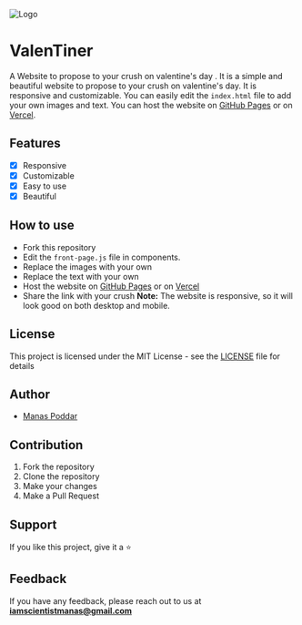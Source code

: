 ![Logo](https://github.com/scienmanas/Valentine-Proposal-Website/assets/99756067/1b2b124f-6011-49af-9242-f3cf70e49d74)

# ValenTiner

A Website to propose to your crush on valentine's day . It is a simple and beautiful website to propose to your crush on valentine's day. It is responsive and customizable. You can easily edit the `index.html` file to add your own images and text. You can host the website on [GitHub Pages](https://pages.github.com/) or on [Vercel](https://vercel.com/).

## Features
- [x] Responsive
- [x] Customizable
- [x] Easy to use
- [x] Beautiful

## How to use
- Fork this repository
- Edit the `front-page.js` file in components.
- Replace the images with your own
- Replace the text with your own
- Host the website on [GitHub Pages](https://pages.github.com/) or on [Vercel](https://vercel.com/)
- Share the link with your crush
**Note:** The website is responsive, so it will look good on both desktop and
mobile.

## License
This project is licensed under the MIT License - see the [LICENSE](LICENSE) file for details

## Author
- [Manas Poddar](
    https://www.linkedin.com/in/manas-poddar-5a0098227/
    )

## Contribution

1. Fork the repository
2. Clone the repository
3. Make your changes
4. Make a Pull Request

## Support

If you like this project, give it a ⭐

## Feedback

If you have any feedback, please reach out to us at **iamscientistmanas@gmail.com**